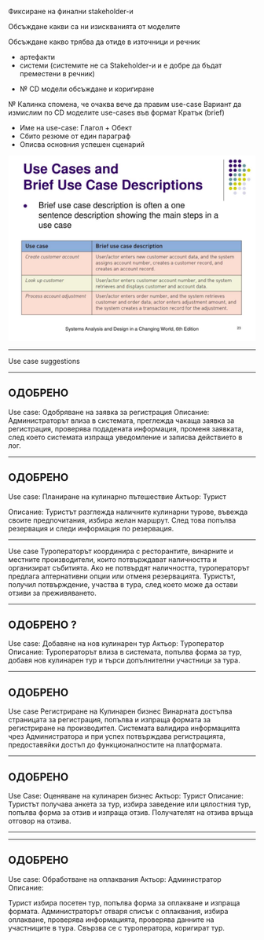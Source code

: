 Фиксиране на финални stakeholder-и

Обсъждане какви са ни изискванията от моделите

Обсъждане какво трябва да отиде в източници и речник
- артефакти
- системи (системите не са Stakeholder-и и е добре да бъдат преместени в речник)


+ № CD модели обсъждане и коригиране

№ Калинка спомена, че очаква вече да правим use-case
Вариант да измислим по CD моделите use-cases във формат 
Кратък (brief)
- Име на use-case: Глагол + Обект
- Сбито резюме от един параграф
- Описва основния успешен сценарий

![alt text](image.png)

----------------

Use case suggestions

----
## ОДОБРЕНО

Use case: Одобряване на заявка за регистрация 
Описание: 
Администраторът влиза в системата, преглежда чакаща заявка за регистрация, проверява подадената информация, променя заявката, след което системата изпраща уведомление и записва действието в лог.

----
## ОДОБРЕНО

Use case: Планиране на кулинарно пътешествие
Актьор: Турист 

Описание: 
Туристът разглежда наличните кулинарни туровe, въвежда своите предпочитания, избира желан маршрут. След това попълва резервация и следи информация по резервация.

----
Use case
Туроператорът координира с ресторантите, винарните и местните производители, които потвърждават наличността и организират събитията. Ако не потвърдят наличността, туроператорът предлага алтернативни опции или отменя резервацията. Туристът, получил потвърждение, участва в тура, след което може да остави отзиви за преживяването.

----

## ОДОБРЕНО ?

Use case: Добавяне на нов кулинарен тур​
Актьор: Туроператор
Описание: Туроператорът влиза в системата, попълва форма за тур, добавя нов кулинарен тур и търси допълнителни участници за тура.

----

## ОДОБРЕНО

Use case Регистриране на Кулинарен бизнес
Винарната достъпва страницата за регистрация, попълва и изпраща формата за регистриране на производител. Системата валидира информацията чрез Администратора и при успех потвърждава регистрацията, предоставяйки достъп до функционалностите на платформата.

----

## ОДОБРЕНО

Use Case: Оценяване на кулинарен бизнес
Актьор: Турист
Описание:
Туристът получава анкета за тур, избира заведение или цялостния тур, попълва форма за отзив и изпраща отзив. Получателят на отзива връща отговор на отзива.

----

<!-- Use Case: Посещаване на местен производител
Туристът разглежда наличните местни производители на платформата и избира желаното място за посещение. След това прави резервация, като попълва дата и брой участници. 
Администраторът координира с местния производител, който потвърждава наличността и подготвя дегустацията или демонстрацията. Ако производителят не е наличен, 
администраторът предлага алтернативни опции или отменя резервацията. При потвърждение, транспортната агенция организира превоза на туристите, а екскурзовода(гид-а) ги 
съпровожда. След посещението туристът може да остави отзиви за преживяването. -->

----

## ОДОБРЕНО

Use case: Обработване на оплаквания
Актьор: Администратор
Описание:

Турист избира посетен тур, попълва форма за оплакване и изпраща формата. Администраторът отваря списък с оплаквания, избира оплакване, проверява информацията, проверява данните на участниците в тура. Свързва се с туроператора, коригират тур.